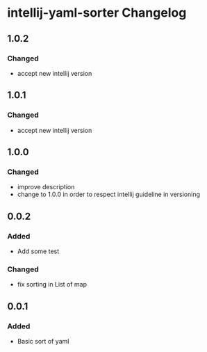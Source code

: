 <!-- Keep a Changelog guide -> https://keepachangelog.com -->

# intellij-yaml-sorter Changelog

## 1.0.2
### Changed
- accept new intellij version
## 1.0.1
### Changed
- accept new intellij version
## 1.0.0
### Changed
- improve description
- change to 1.0.0 in order to respect intellij guideline in versioning
## 0.0.2 
### Added
- Add some test
### Changed
- fix sorting in List of map
## 0.0.1
### Added
- Basic sort of yaml
